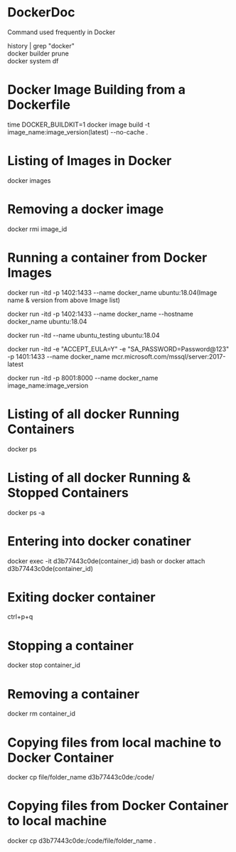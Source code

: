 # DockerDoc
Command used frequently in Docker

history | grep "docker"  
docker builder prune  
docker system df  

# Docker Image Building from a Dockerfile
time DOCKER_BUILDKIT=1 docker image build -t image_name:image_version(latest) --no-cache .


# Listing of Images in Docker
docker images


# Removing a docker image
docker rmi image_id


# Running a container from Docker Images
docker run -itd -p 1402:1433 --name docker_name ubuntu:18.04(Image name & version from above Image list)

docker run -itd -p 1402:1433 --name docker_name --hostname docker_name ubuntu:18.04

docker run -itd --name ubuntu_testing ubuntu:18.04

docker run -itd -e "ACCEPT_EULA=Y" -e "SA_PASSWORD=Password@123" -p 1401:1433 --name docker_name mcr.microsoft.com/mssql/server:2017-latest

docker run -itd -p 8001:8000 --name docker_name image_name:image_version


# Listing of all docker Running Containers
docker ps


# Listing of all docker Running & Stopped Containers
docker ps -a


# Entering into docker conatiner
docker exec -it d3b77443c0de(container_id) bash
or 
docker attach d3b77443c0de(container_id)


# Exiting docker container
ctrl+p+q


# Stopping a container
docker stop container_id


# Removing a container
docker rm container_id


# Copying files from local machine to Docker Container
docker cp file/folder_name d3b77443c0de:/code/


# Copying files from Docker Container to local machine
docker cp d3b77443c0de:/code/file/folder_name .

